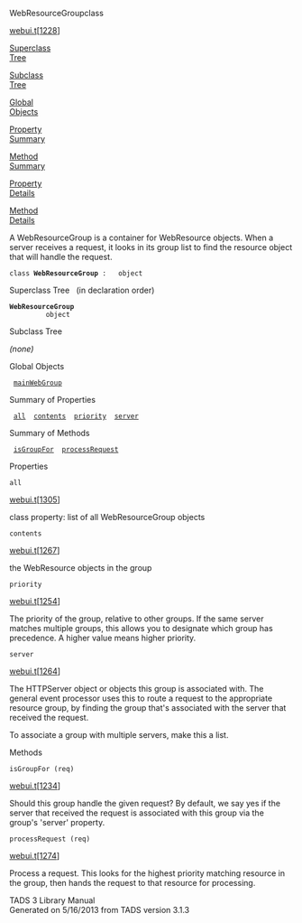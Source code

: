 ---
---
<span class="title">WebResourceGroup</span><span class="type">class</span>

[webui.t](../file/webui.t.html)\[[1228](../source/webui.t.html#1228)\]

[Superclass  
Tree](#_SuperClassTree_)

[Subclass  
Tree](#_SubClassTree_)

[Global  
Objects](#_ObjectSummary_)

[Property  
Summary](#_PropSummary_)

[Method  
Summary](#_MethodSummary_)

[Property  
Details](#_Properties_)

[Method  
Details](#_Methods_)

<div class="fdesc">

A WebResourceGroup is a container for WebResource objects. When a server
receives a request, it looks in its group list to find the resource
object that will handle the request.

`class `**`WebResourceGroup`**` :   object`

</div>

<span id="_SuperClassTree_"></span>

<div class="mjhd">

<span class="hdln">Superclass Tree</span>   (in declaration order)

</div>

**`WebResourceGroup`**  
`         object`  
<span id="_SubClassTree_"></span>

<div class="mjhd">

<span class="hdln">Subclass Tree</span>  

</div>

*(none)* <span id="_ObjectSummary_"></span>

<div class="mjhd">

<span class="hdln">Global Objects</span>  

</div>

` `[`mainWebGroup`](../object/mainWebGroup.html)`  `
<span id="_PropSummary_"></span>

<div class="mjhd">

<span class="hdln">Summary of Properties</span>  

</div>

` `[`all`](#all)`  `[`contents`](#contents)`  `[`priority`](#priority)`  `[`server`](#server)`  `

<span id="_MethodSummary_"></span>

<div class="mjhd">

<span class="hdln">Summary of Methods</span>  

</div>

` `[`isGroupFor`](#isGroupFor)`  `[`processRequest`](#processRequest)`  `

<span id="_Properties_"></span>

<div class="mjhd">

<span class="hdln">Properties</span>  

</div>

<span id="all"></span>

`all`

[webui.t](../file/webui.t.html)\[[1305](../source/webui.t.html#1305)\]

<div class="desc">

class property: list of all WebResourceGroup objects

</div>

<span id="contents"></span>

`contents`

[webui.t](../file/webui.t.html)\[[1267](../source/webui.t.html#1267)\]

<div class="desc">

the WebResource objects in the group

</div>

<span id="priority"></span>

`priority`

[webui.t](../file/webui.t.html)\[[1254](../source/webui.t.html#1254)\]

<div class="desc">

The priority of the group, relative to other groups. If the same server
matches multiple groups, this allows you to designate which group has
precedence. A higher value means higher priority.

</div>

<span id="server"></span>

`server`

[webui.t](../file/webui.t.html)\[[1264](../source/webui.t.html#1264)\]

<div class="desc">

The HTTPServer object or objects this group is associated with. The
general event processor uses this to route a request to the appropriate
resource group, by finding the group that's associated with the server
that received the request.

To associate a group with multiple servers, make this a list.

</div>

<span id="_Methods_"></span>

<div class="mjhd">

<span class="hdln">Methods</span>  

</div>

<span id="isGroupFor"></span>

`isGroupFor (req)`

[webui.t](../file/webui.t.html)\[[1234](../source/webui.t.html#1234)\]

<div class="desc">

Should this group handle the given request? By default, we say yes if
the server that received the request is associated with this group via
the group's 'server' property.

</div>

<span id="processRequest"></span>

`processRequest (req)`

[webui.t](../file/webui.t.html)\[[1274](../source/webui.t.html#1274)\]

<div class="desc">

Process a request. This looks for the highest priority matching resource
in the group, then hands the request to that resource for processing.

</div>

<div class="ftr">

TADS 3 Library Manual  
Generated on 5/16/2013 from TADS version 3.1.3

</div>
